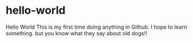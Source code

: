 # hello-world
Hello World
This is my first time doing anything in Github. I hope to learn something.
but you know what they say about old dogs!!

